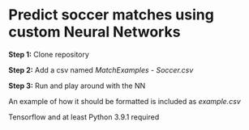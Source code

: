# Predict soccer matches using custom Neural Networks

**Step 1:** Clone repository

**Step 2:** Add a csv named _MatchExamples - Soccer.csv_

**Step 3:** Run and play around with the NN

An example of how it should be formatted is included as _example.csv_

Tensorflow and at least Python 3.9.1 required
